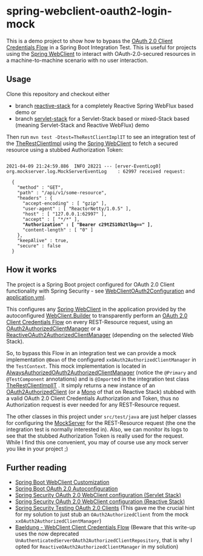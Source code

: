 # spring-webclient-oauth2-login-mock

This is a demo project to show how to bypass
the [OAuth 2.0 Client Credentials Flow](https://tools.ietf.org/html/rfc6749#section-1.3.4) in a Spring Boot Integration
Test. This is useful for projects using
the [Spring WebClient](https://docs.spring.io/spring-framework/docs/5.3.5/javadoc-api/org/springframework/web/reactive/function/client/WebClient.html)
to interact with OAuth-2.0-secured resources in a machine-to-machine scenario with no user interaction.

## Usage

Clone this repository and checkout either

* branch [reactive-stack](https://github.com/clocken/spring-webclient-oauth2-login-mock/tree/reactive-stack) for a
  completely Reactive Spring WebFlux based demo or
* branch [servlet-stack](https://github.com/clocken/spring-webclient-oauth2-login-mock/tree/servlet-stack) for a
  Servlet-Stack based or mixed-Stack based (meaning Servlet-Stack and Reactive WebFlux) demo

Then run `mvn test -Dtest=TheRestClientImplIT` to see an integration test of
the [TheRestClientImpl](src/main/java/com/github/clocken/spring/webclient/oauth2/login/mock/rest/client/TheRestClientImpl.java)
using
the [Spring WebClient](https://docs.spring.io/spring-framework/docs/5.3.5/javadoc-api/org/springframework/web/reactive/function/client/WebClient.html)
to fetch a secured resource using a stubbed Authorization Token:

<pre><code>
2021-04-09 21:24:59.886  INFO 28221 --- [erver-EventLog0] org.mockserver.log.MockServerEventLog    : 62997 received request:

  {
    "method" : "GET",
    "path" : "/api/v1/some-resource",
    "headers" : {
      "accept-encoding" : [ "gzip" ],
      "user-agent" : [ "ReactorNetty/1.0.5" ],
      "host" : [ "127.0.0.1:62997" ],
      "accept" : [ "*/*" ],
      <b>"Authorization" : [ "Bearer c29tZS10b2tlbg==" ]</b>,
      "content-length" : [ "0" ]
    },
    "keepAlive" : true,
    "secure" : false
  }
</code></pre>

## How it works

The project is a Spring Boot project configured for OAuth 2.0 Client functionality with Spring Security -
see [WebClientOAuth2Configuration](src/main/java/com/github/clocken/spring/webclient/oauth2/login/mock/configuration/WebClientOAuth2Configuration.java)
and [application.yml](src/main/resources/application.yml).

This configures
any [Spring WebClient](https://docs.spring.io/spring-framework/docs/5.3.5/javadoc-api/org/springframework/web/reactive/function/client/WebClient.html)
in the application provided by the
autoconfigured [WebClient.Builder](https://docs.spring.io/spring-framework/docs/5.3.5/javadoc-api/org/springframework/web/reactive/function/client/WebClient.Builder.html)
to transparently perform an [OAuth 2.0 Client Credentials Flow](https://tools.ietf.org/html/rfc6749#section-1.3.4) on
every REST-Resource request, using
an [OAuth2AuthorizedClientManager](https://docs.spring.io/spring-security/site/docs/5.4.5/api/org/springframework/security/oauth2/client/OAuth2AuthorizedClientManager.html)
or
a [ReactiveOAuth2AuthorizedClientManager](https://docs.spring.io/spring-security/site/docs/5.4.5/api/org/springframework/security/oauth2/client/ReactiveOAuth2AuthorizedClientManager.html)
(depending on the selected Web Stack).

So, to bypass this Flow in an integration test we can provide a mock implementation `@Bean` of the
configured `xxOAuth2AuthorizedClientManager` in the `TestContext`. This mock implementation is located
in [AlwaysAuthorizedOAuth2AuthorizedClientManager](src/test/java/com/github/clocken/spring/webclient/oauth2/login/mock/AlwaysAuthorizedOAuth2AuthorizedClientManager.java)
(notice the `@Primary` and `@TestComponent` annotations) and is `@Import`ed in the integration test
class [TheRestClientImplIT](src/test/java/com/github/clocken/spring/webclient/oauth2/login/mock/rest/client/TheRestClientImplIT.java)
. It simply returns a new instance of
an [OAuth2AuthorizedClient](https://docs.spring.io/spring-security/site/docs/5.4.5/api/org/springframework/security/oauth2/client/OAuth2AuthorizedClient.html)
(or a [Mono](https://projectreactor.io/docs/core/release/api/reactor/core/publisher/Mono.html) of that on Reactive
Stack)
stubbed with a valid OAuth 2.0 Client Credentials Authorization and Token, thus no Authorization request is ever needed
for any REST-Resource request.

The other classes in this project under `src/test/java` are just helper classes for configuring
the [MockServer](https://www.mock-server.com/) for the REST-Resource request (the one the integration test is normally
interested in). Also, we can monitor its logs to see that the stubbed Authorization Token is really used for the
request. While I find this one convenient, you may of course use any mock server you like in your project ;)

## Further reading

* [Spring Boot WebClient Customization](https://docs.spring.io/spring-boot/docs/2.4.4/reference/html/spring-boot-features.html#boot-features-webclient-customization)
* [Spring Boot OAuth 2.0 Autoconfiguration](https://docs.spring.io/spring-boot/docs/2.4.4/reference/html/spring-boot-features.html#boot-features-security-oauth2-client)
* [Spring Security OAuth 2.0 WebClient configuration (Servlet Stack)](https://docs.spring.io/spring-security/site/docs/5.4.5/reference/html5/#oauth2Client-webclient-servlet)
* [Spring Security OAuth 2.0 WebClient configuration (Reactive Stack)](https://docs.spring.io/spring-security/site/docs/5.4.5/reference/html5/#webclient-setup)
* [Spring Security Testing OAuth 2.0 Clients](https://docs.spring.io/spring-security/site/docs/5.4.5/reference/html5/#webflux-testing-oauth2-client)
  (This gave me the crucial hint for my solution to just stub an `OAuth2AuthorizedClient` from the
  mock `xxOAuth2AuthorizedClientManager`)
* [Baeldung - WebClient Client Credentials Flow](https://www.baeldung.com/spring-webclient-oauth2#spring-security-5-support---the-client-credentials-flow)
  (Beware that this write-up uses the now deprecated `UnAuthenticatedServerOAuth2AuthorizedClientRepository`, that is
  why I opted for `ReactiveOAuth2AuthorizedClientManager` in my solution)

